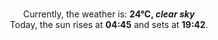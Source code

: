 <p  align="center"><br/>Currently, the weather is: <b> 24°C, <i>clear sky</i></b></br>Today, the sun rises at <b>04:45</b> and sets at <b>19:42</b>.</p>
